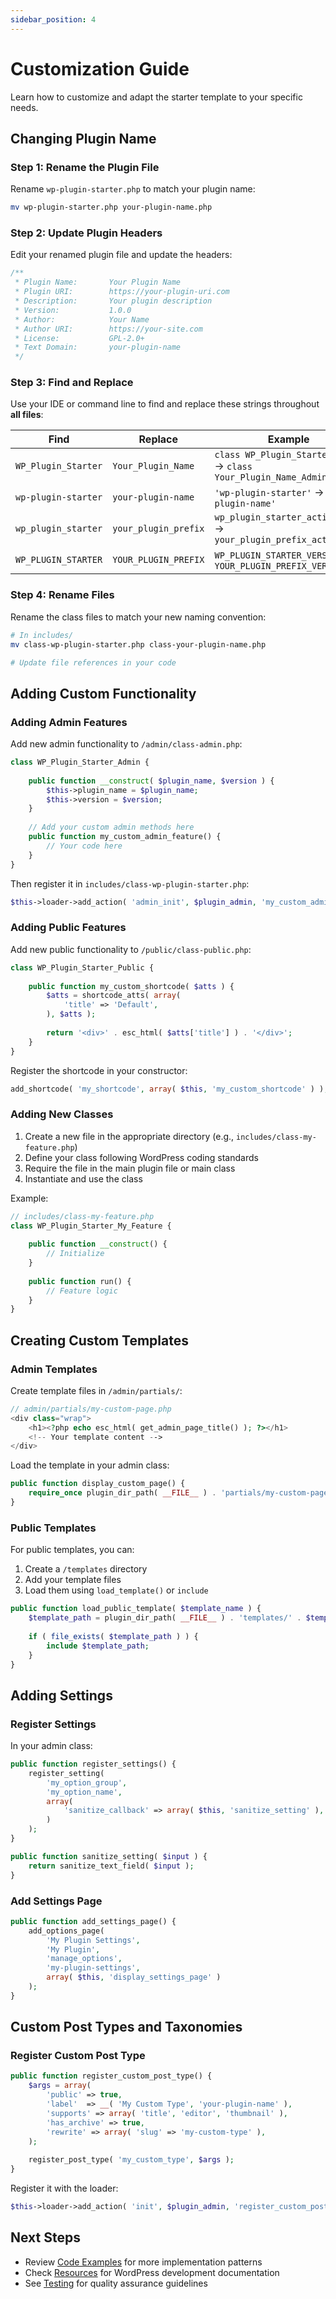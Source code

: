 ```yaml
---
sidebar_position: 4
---
```


# Customization Guide

Learn how to customize and adapt the starter template to your specific needs.

## Changing Plugin Name

### Step 1: Rename the Plugin File

Rename `wp-plugin-starter.php` to match your plugin name:

```bash
mv wp-plugin-starter.php your-plugin-name.php
```

### Step 2: Update Plugin Headers

Edit your renamed plugin file and update the headers:

```php
/**
 * Plugin Name:       Your Plugin Name
 * Plugin URI:        https://your-plugin-uri.com
 * Description:       Your plugin description
 * Version:           1.0.0
 * Author:            Your Name
 * Author URI:        https://your-site.com
 * License:           GPL-2.0+
 * Text Domain:       your-plugin-name
 */
```

### Step 3: Find and Replace

Use your IDE or command line to find and replace these strings throughout **all files**:

| Find | Replace | Example |
|------|---------|---------|
| `WP_Plugin_Starter` | `Your_Plugin_Name` | `class WP_Plugin_Starter_Admin` → `class Your_Plugin_Name_Admin` |
| `wp-plugin-starter` | `your-plugin-name` | `'wp-plugin-starter'` → `'your-plugin-name'` |
| `wp_plugin_starter` | `your_plugin_prefix` | `wp_plugin_starter_activate()` → `your_plugin_prefix_activate()` |
| `WP_PLUGIN_STARTER` | `YOUR_PLUGIN_PREFIX` | `WP_PLUGIN_STARTER_VERSION` → `YOUR_PLUGIN_PREFIX_VERSION` |

### Step 4: Rename Files

Rename the class files to match your new naming convention:

```bash
# In includes/
mv class-wp-plugin-starter.php class-your-plugin-name.php

# Update file references in your code
```

## Adding Custom Functionality

### Adding Admin Features

Add new admin functionality to `/admin/class-admin.php`:

```php
class WP_Plugin_Starter_Admin {
    
    public function __construct( $plugin_name, $version ) {
        $this->plugin_name = $plugin_name;
        $this->version = $version;
    }
    
    // Add your custom admin methods here
    public function my_custom_admin_feature() {
        // Your code here
    }
}
```

Then register it in `includes/class-wp-plugin-starter.php`:

```php
$this->loader->add_action( 'admin_init', $plugin_admin, 'my_custom_admin_feature' );
```

### Adding Public Features

Add new public functionality to `/public/class-public.php`:

```php
class WP_Plugin_Starter_Public {
    
    public function my_custom_shortcode( $atts ) {
        $atts = shortcode_atts( array(
            'title' => 'Default',
        ), $atts );
        
        return '<div>' . esc_html( $atts['title'] ) . '</div>';
    }
}
```

Register the shortcode in your constructor:

```php
add_shortcode( 'my_shortcode', array( $this, 'my_custom_shortcode' ) );
```

### Adding New Classes

1. Create a new file in the appropriate directory (e.g., `includes/class-my-feature.php`)
2. Define your class following WordPress coding standards
3. Require the file in the main plugin file or main class
4. Instantiate and use the class

Example:

```php
// includes/class-my-feature.php
class WP_Plugin_Starter_My_Feature {
    
    public function __construct() {
        // Initialize
    }
    
    public function run() {
        // Feature logic
    }
}
```

## Creating Custom Templates

### Admin Templates

Create template files in `/admin/partials/`:

```php
// admin/partials/my-custom-page.php
<div class="wrap">
    <h1><?php echo esc_html( get_admin_page_title() ); ?></h1>
    <!-- Your template content -->
</div>
```

Load the template in your admin class:

```php
public function display_custom_page() {
    require_once plugin_dir_path( __FILE__ ) . 'partials/my-custom-page.php';
}
```

### Public Templates

For public templates, you can:

1. Create a `/templates` directory
2. Add your template files
3. Load them using `load_template()` or `include`

```php
public function load_public_template( $template_name ) {
    $template_path = plugin_dir_path( __FILE__ ) . 'templates/' . $template_name . '.php';
    
    if ( file_exists( $template_path ) ) {
        include $template_path;
    }
}
```

## Adding Settings

### Register Settings

In your admin class:

```php
public function register_settings() {
    register_setting(
        'my_option_group',
        'my_option_name',
        array(
            'sanitize_callback' => array( $this, 'sanitize_setting' ),
        )
    );
}

public function sanitize_setting( $input ) {
    return sanitize_text_field( $input );
}
```

### Add Settings Page

```php
public function add_settings_page() {
    add_options_page(
        'My Plugin Settings',
        'My Plugin',
        'manage_options',
        'my-plugin-settings',
        array( $this, 'display_settings_page' )
    );
}
```

## Custom Post Types and Taxonomies

### Register Custom Post Type

```php
public function register_custom_post_type() {
    $args = array(
        'public' => true,
        'label'  => __( 'My Custom Type', 'your-plugin-name' ),
        'supports' => array( 'title', 'editor', 'thumbnail' ),
        'has_archive' => true,
        'rewrite' => array( 'slug' => 'my-custom-type' ),
    );
    
    register_post_type( 'my_custom_type', $args );
}
```

Register it with the loader:

```php
$this->loader->add_action( 'init', $plugin_admin, 'register_custom_post_type' );
```

## Next Steps

- Review [Code Examples](code-examples) for more implementation patterns
- Check [Resources](resources) for WordPress development documentation
- See [Testing](testing) for quality assurance guidelines

